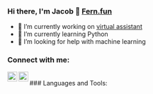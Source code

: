 ### Hi there, I'm Jacob 👋 [Fern.fun][website]
 
- 🔭 I’m currently working on [virtual assistant][working-on]
- 🌱 I’m currently learning Python
- 🤔 I’m looking for help with machine learning 

### Connect with me:
[<img align="left" alt="discord" width="22px" src="http://fern.fun/img/github/discord.svg" />][discord]
[<img align="left" alt="mail" width="22px" src="https://commons.wikimedia.org/wiki/File:Gmail_icon_(2020).svg" />][mail]

<br />
### Languages and Tools:

[working-on]: https://github.com/MrJacob12/AI-Assistant
[website]: http://fern.fun
[discord]: https://discord.gg/pXvjyWqYMF
[mail]: mailto:admin@fern.fun?Subject=Hello%20world!
